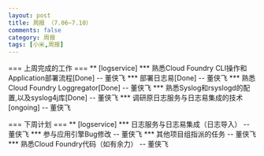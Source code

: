 ```yaml
---
layout: post
title: 周报 （7.06~7.10）
comments: false
category: 周报
tags: [小米,周报]
---
```


=== 上周完成的工作 ===
** [logservice]
*** 熟悉Cloud Foundry CLI操作和Application部署流程[Done] -- 董侠飞
*** 部署日志易[Done] -- 董侠飞
*** 熟悉Cloud Foundry Loggregator[Done] -- 董侠飞
*** 熟悉Syslog和rsyslogd的配置,以及syslog4j库[Done] -- 董侠飞
*** 调研原日志服务与日志易集成的技术[ongoing] -- 董侠飞

=== 下周计划 ===
** [logservice]
*** 日志服务与日志易集成（日志导入） -- 董侠飞
*** 参与应用引擎Bug修改 -- 董侠飞
*** 其他项目组指派的任务 -- 董侠飞
*** 熟悉Cloud Foundry代码（如有余力） -- 董侠飞
